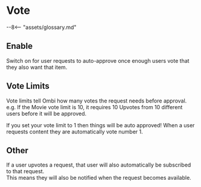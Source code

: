 # Vote

 --8<-- "assets/glossary.md"

## Enable

Switch on for user requests to auto-approve once enough users vote that they also want that item.

## Vote Limits

Vote limits tell Ombi how many votes the request needs before approval.  
e.g. If the Movie vote limit is 10, it requires 10 Upvotes from 10 different users before it will be approved.

If you set your vote limit to 1 then things will be auto approved!
When a user requests content they are automatically vote number 1.

## Other

If a user upvotes a request, that user will also automatically be subscribed to that request.  
This means they will also be notified when the request becomes available.
